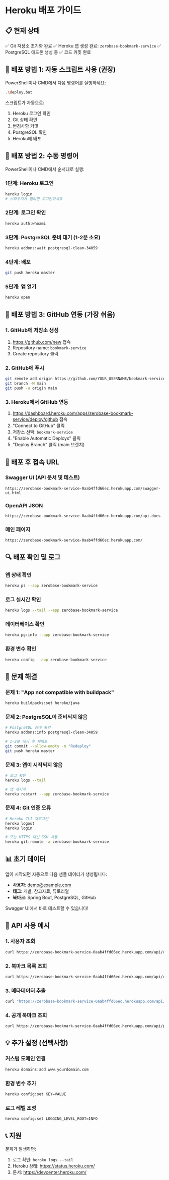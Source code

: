 # Heroku 배포 가이드

## 📋 현재 상태

✅ Git 저장소 초기화 완료
✅ Heroku 앱 생성 완료: `zerobase-bookmark-service`
✅ PostgreSQL 애드온 생성 중
✅ 코드 커밋 완료

## 🚀 배포 방법 1: 자동 스크립트 사용 (권장)

PowerShell이나 CMD에서 다음 명령어를 실행하세요:

```bash
.\deploy.bat
```

스크립트가 자동으로:
1. Heroku 로그인 확인
2. Git 상태 확인
3. 변경사항 커밋
4. PostgreSQL 확인
5. Heroku에 배포

## 🚀 배포 방법 2: 수동 명령어

PowerShell이나 CMD에서 순서대로 실행:

### 1단계: Heroku 로그인
```bash
heroku login
# 브라우저가 열리면 로그인하세요
```

### 2단계: 로그인 확인
```bash
heroku auth:whoami
```

### 3단계: PostgreSQL 준비 대기 (1-2분 소요)
```bash
heroku addons:wait postgresql-clean-34059
```

### 4단계: 배포
```bash
git push heroku master
```

### 5단계: 앱 열기
```bash
heroku open
```

## 🚀 배포 방법 3: GitHub 연동 (가장 쉬움)

### 1. GitHub에 저장소 생성
1. https://github.com/new 접속
2. Repository name: `bookmark-service`
3. Create repository 클릭

### 2. GitHub에 푸시
```bash
git remote add origin https://github.com/YOUR_USERNAME/bookmark-service.git
git branch -M main
git push -u origin main
```

### 3. Heroku에서 GitHub 연동
1. https://dashboard.heroku.com/apps/zerobase-bookmark-service/deploy/github 접속
2. "Connect to GitHub" 클릭
3. 저장소 선택: `bookmark-service`
4. "Enable Automatic Deploys" 클릭
5. "Deploy Branch" 클릭 (main 브랜치)

## 📱 배포 후 접속 URL

### Swagger UI (API 문서 및 테스트)
```
https://zerobase-bookmark-service-0aab4ffd66ec.herokuapp.com/swagger-ui.html
```

### OpenAPI JSON
```
https://zerobase-bookmark-service-0aab4ffd66ec.herokuapp.com/api-docs
```

### 메인 페이지
```
https://zerobase-bookmark-service-0aab4ffd66ec.herokuapp.com/
```

## 🔍 배포 확인 및 로그

### 앱 상태 확인
```bash
heroku ps --app zerobase-bookmark-service
```

### 로그 실시간 확인
```bash
heroku logs --tail --app zerobase-bookmark-service
```

### 데이터베이스 확인
```bash
heroku pg:info --app zerobase-bookmark-service
```

### 환경 변수 확인
```bash
heroku config --app zerobase-bookmark-service
```

## 🐛 문제 해결

### 문제 1: "App not compatible with buildpack"
```bash
heroku buildpacks:set heroku/java
```

### 문제 2: PostgreSQL이 준비되지 않음
```bash
# PostgreSQL 상태 확인
heroku addons:info postgresql-clean-34059

# 1-2분 대기 후 재배포
git commit --allow-empty -m "Redeploy"
git push heroku master
```

### 문제 3: 앱이 시작되지 않음
```bash
# 로그 확인
heroku logs --tail

# 앱 재시작
heroku restart --app zerobase-bookmark-service
```

### 문제 4: Git 인증 오류
```bash
# Heroku CLI 재로그인
heroku logout
heroku login

# 또는 HTTPS 대신 SSH 사용
heroku git:remote -a zerobase-bookmark-service
```

## 📊 초기 데이터

앱이 시작되면 자동으로 다음 샘플 데이터가 생성됩니다:

- **사용자**: demo@example.com
- **태그**: 개발, 참고자료, 튜토리얼
- **북마크**: Spring Boot, PostgreSQL, GitHub

Swagger UI에서 바로 테스트할 수 있습니다!

## 🎯 API 사용 예시

### 1. 사용자 조회
```bash
curl https://zerobase-bookmark-service-0aab4ffd66ec.herokuapp.com/api/users
```

### 2. 북마크 목록 조회
```bash
curl https://zerobase-bookmark-service-0aab4ffd66ec.herokuapp.com/api/users/1/bookmarks
```

### 3. 메타데이터 추출
```bash
curl "https://zerobase-bookmark-service-0aab4ffd66ec.herokuapp.com/api/public/metadata?url=https://github.com"
```

### 4. 공개 북마크 조회
```bash
curl https://zerobase-bookmark-service-0aab4ffd66ec.herokuapp.com/api/public/bookmarks
```

## 💡 추가 설정 (선택사항)

### 커스텀 도메인 연결
```bash
heroku domains:add www.yourdomain.com
```

### 환경 변수 추가
```bash
heroku config:set KEY=VALUE
```

### 로그 레벨 조정
```bash
heroku config:set LOGGING_LEVEL_ROOT=INFO
```

## 📞 지원

문제가 발생하면:
1. 로그 확인: `heroku logs --tail`
2. Heroku 상태: https://status.heroku.com/
3. 문서: https://devcenter.heroku.com/

